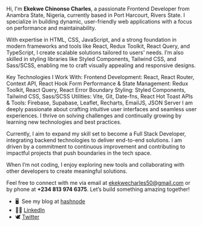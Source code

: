 Hi, I'm **Ekekwe Chinonso Charles**, a passionate Frontend Developer from Anambra State, Nigeria, currently based in Port Harcourt, Rivers State. I specialize in building dynamic, user-friendly web applications with a focus on performance and maintainability.

With expertise in HTML, CSS, JavaScript, and a strong foundation in modern frameworks and tools like React, Redux Toolkit, React Query, and TypeScript, I create scalable solutions tailored to users' needs. I’m also skilled in styling libraries like Styled Components, Tailwind CSS, and Sass/SCSS, enabling me to craft visually appealing and responsive designs.

Key Technologies I Work With:
Frontend Development: React, React Router, Context API, React Hook Form
Performance & State Management: Redux Toolkit, React Query, React Error Boundary
Styling: Styled Components, Tailwind CSS, Sass/SCSS
Utilities: Vite, Git, Date-fns, React Hot Toast
APIs & Tools: Firebase, Supabase, Leaflet, Recharts, EmailJS, JSON Server
I am deeply passionate about crafting intuitive user interfaces and seamless user experiences. I thrive on solving challenges and continually growing by learning new technologies and best practices.

Currently, I aim to expand my skill set to become a Full Stack Developer, integrating backend technologies to deliver end-to-end solutions. I am driven by a commitment to continuous improvement and contributing to impactful projects that push boundaries in the tech space.

When I’m not coding, I enjoy exploring new tools and collaborating with other developers to create meaningful solutions.

Feel free to connect with me via email at [ekekwecharles50@gmail.com](mailto:ekekwecharles50@gmail.com) or by phone at **+234 813 974 6375**. Let’s build something amazing together!



 * 🖥️  See my blog at [hashnode](https://snowcodes.hashnode.dev/)
 * 👨‍💻 [LinkedIn ](www.linkedin.com/in/xharlessnow)
 * 🕊 [Twitter](https://x.com/xharlessnow)
